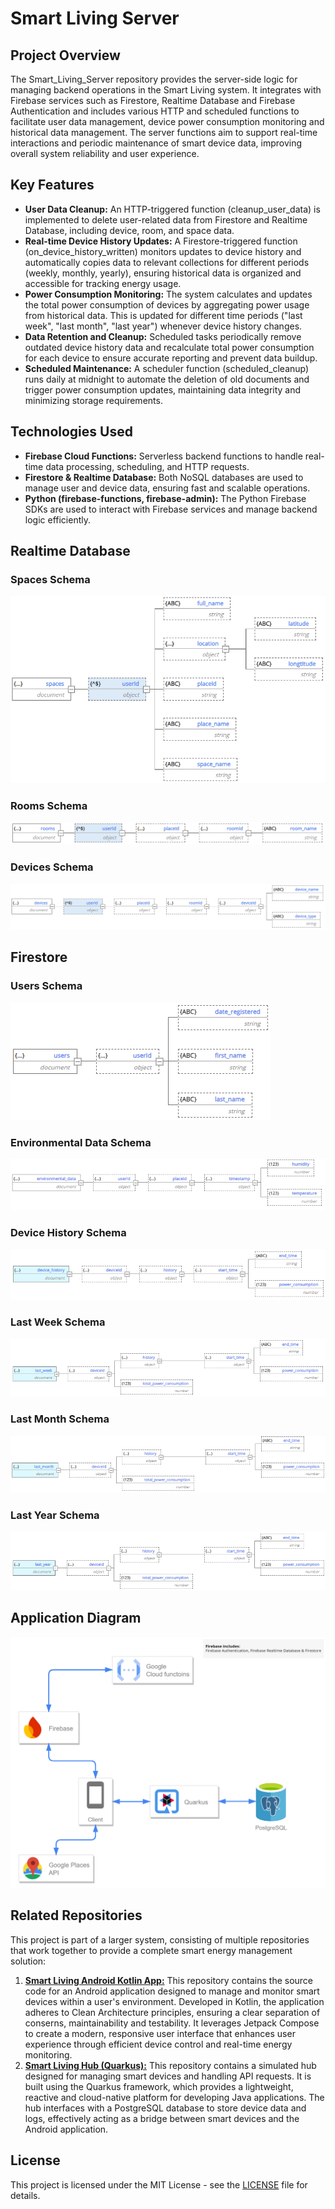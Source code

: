 # Smart Living Server

## Project Overview

The Smart_Living_Server repository provides the server-side logic for managing backend operations in the Smart Living system. It integrates with Firebase services such as Firestore, Realtime Database and Firebase Authentication and includes various HTTP and scheduled functions to facilitate user data management, device power consumption monitoring and historical data management. The server functions aim to support real-time interactions and periodic maintenance of smart device data, improving overall system reliability and user experience.

## Key Features

- **User Data Cleanup:** An HTTP-triggered function (cleanup_user_data) is implemented to delete user-related data from Firestore and Realtime Database, including device, room, and space data.
- **Real-time Device History Updates:** A Firestore-triggered function (on_device_history_written) monitors updates to device history and automatically copies data to relevant collections for different periods (weekly, monthly, yearly), ensuring historical data is organized and accessible for tracking energy usage.
- **Power Consumption Monitoring:** The system calculates and updates the total power consumption of devices by aggregating power usage from historical data. This is updated for different time periods ("last week", "last month", "last year") whenever device history changes.
- **Data Retention and Cleanup:** Scheduled tasks periodically remove outdated device history data and recalculate total power consumption for each device to ensure accurate reporting and prevent data buildup.
- **Scheduled Maintenance:** A scheduler function (scheduled_cleanup) runs daily at midnight to automate the deletion of old documents and trigger power consumption updates, maintaining data integrity and minimizing storage requirements.

## Technologies Used

- **Firebase Cloud Functions:** Serverless backend functions to handle real-time data processing, scheduling, and HTTP requests.
- **Firestore & Realtime Database:** Both NoSQL databases are used to manage user and device data, ensuring fast and scalable operations.
- **Python (firebase-functions, firebase-admin):** The Python Firebase SDKs are used to interact with Firebase services and manage backend logic efficiently.

## Realtime Database

### Spaces Schema
![Spaces Schema](./images/realtime_database/spaces_model.png)

### Rooms Schema
![Rooms Schema](./images/realtime_database/rooms_model.png)

### Devices Schema
![Devices Schema](./images/realtime_database/devices_model.png)

## Firestore

### Users Schema
![Users Schema](./images/firestore/users_model.png)

### Environmental Data Schema
![Environmental Data Schema](./images/firestore/environment_data_model.png)

### Device History Schema
![Device History Schema](./images/firestore/device_history_model.png)

### Last Week Schema
![Last Week Schema](./images/firestore/last_week_model.png)

### Last Month Schema
![Last Month Schema](./images/firestore/last_month_model.png)

### Last Year Schema
![Last Year Schema](./images/firestore/last_year_model.png)

## Application Diagram

![Application Diagram](./images/program_diagram.png)

## Related Repositories

This project is part of a larger system, consisting of multiple repositories that work together to provide a complete smart energy management solution:
1. **[Smart Living Android Kotlin App:](https://github.com/ApostolisSiampanis/Smart_Living)** This repository contains the source code for an Android application designed to manage and monitor smart devices within a user's environment. Developed in Kotlin, the application adheres to Clean Architecture principles, ensuring a clear separation of conserns, maintainability and testability. It leverages Jetpack Compose to create a modern, responsive user interface that enhances user experience through efficient device control and real-time energy monitoring.
2. **[Smart Living Hub (Quarkus):](https://github.com/ApostolisSiampanis/Smart_Living_Hub)** This repository contains a simulated hub designed for managing smart devices and handling API requests. It is built using the Quarkus framework, which provides a lightweight, reactive and cloud-native platform for developing Java applications. The hub interfaces with a PostgreSQL database to store device data and logs, effectively acting as a bridge between smart devices and the Android application.

## License

This project is licensed under the MIT License - see the [LICENSE](./LICENSE) file for details.
